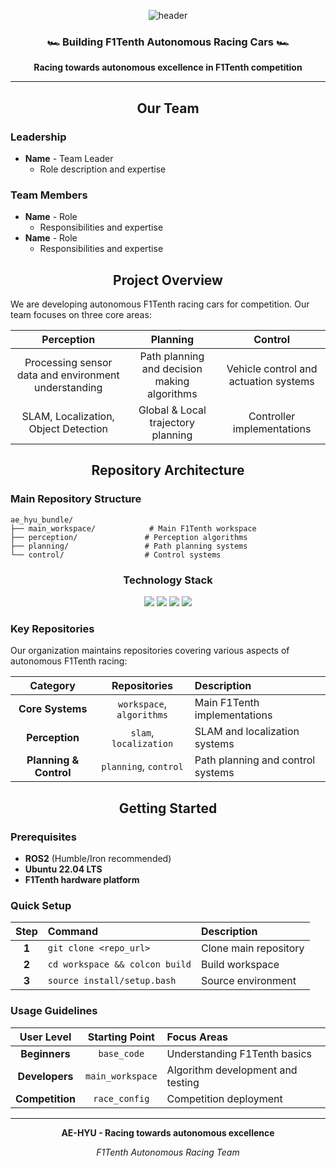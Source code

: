 <div align="center">

![header](https://capsule-render.vercel.app/api?type=waving&color=gradient&height=200&section=header&text=AE-HYU&fontSize=90&animation=fadeIn&fontAlignY=38&desc=F1Tenth%20Autonomous%20Racing%20Team&descAlignY=65&descAlign=62)

### 🏎️ **Building F1Tenth Autonomous Racing Cars** 🏎️

**Racing towards autonomous excellence in F1Tenth competition**

</div>

---

<div align="center">

## **Our Team**

</div>

### **Leadership**
- **Name** - Team Leader
  - Role description and expertise

### **Team Members**
- **Name** - Role
  - Responsibilities and expertise
- **Name** - Role
  - Responsibilities and expertise

<div align="center">

## **Project Overview**

</div>

We are developing autonomous F1Tenth racing cars for competition. Our team focuses on three core areas:

<div align="center">

| **Perception** | **Planning** | **Control** |
|:---:|:---:|:---:|
| Processing sensor data and environment understanding | Path planning and decision making algorithms | Vehicle control and actuation systems |
| SLAM, Localization, Object Detection | Global & Local trajectory planning | Controller implementations |

</div>

<div align="center">

## **Repository Architecture**

</div>

### **Main Repository Structure**
```
ae_hyu_bundle/
├── main_workspace/            # Main F1Tenth workspace
├── perception/               # Perception algorithms
├── planning/                 # Path planning systems
└── control/                  # Control systems
```

<div align="center">

### **Technology Stack**

<img src="https://img.shields.io/badge/C%2B%2B-00599C?style=for-the-badge&logo=c%2B%2B&logoColor=white">
<img src="https://img.shields.io/badge/ROS2-22314E?style=for-the-badge&logo=ros&logoColor=white">
<img src="https://img.shields.io/badge/Python-3776AB?style=for-the-badge&logo=python&logoColor=white">
<img src="https://img.shields.io/badge/OpenCV-5C3EE8?style=for-the-badge&logo=opencv&logoColor=white">

</div>

### **Key Repositories**
Our organization maintains repositories covering various aspects of autonomous F1Tenth racing:

| **Category** | **Repositories** | **Description** |
|:---:|:---:|:---|
| **Core Systems** | `workspace`, `algorithms` | Main F1Tenth implementations |
| **Perception** | `slam`, `localization` | SLAM and localization systems |
| **Planning & Control** | `planning`, `control` | Path planning and control systems |

<div align="center">

## **Getting Started**

</div>

### **Prerequisites**
- **ROS2** (Humble/Iron recommended)
- **Ubuntu 22.04 LTS**
- **F1Tenth hardware platform**

### **Quick Setup**

<div align="center">

| **Step** | **Command** | **Description** |
|:---:|:---|:---|
| **1** | `git clone <repo_url>` | Clone main repository |
| **2** | `cd workspace && colcon build` | Build workspace |
| **3** | `source install/setup.bash` | Source environment |

</div>

### **Usage Guidelines**

<div align="center">

| **User Level** | **Starting Point** | **Focus Areas** |
|:---:|:---:|:---|
| **Beginners** | `base_code` | Understanding F1Tenth basics |
| **Developers** | `main_workspace` | Algorithm development and testing |
| **Competition** | `race_config` | Competition deployment |

</div>

---

<div align="center">

**AE-HYU - Racing towards autonomous excellence**

*F1Tenth Autonomous Racing Team*

</div>
